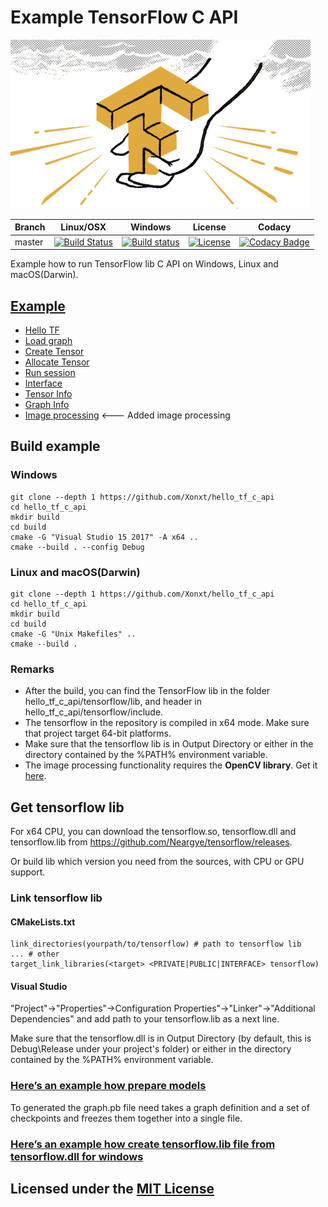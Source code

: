 # Example TensorFlow C API

![Example TensorFlow C API logo](logo.png)

Branch | Linux/OSX | Windows | License | Codacy
-------|-----------|---------|---------|-------
master |[![Build Status](https://travis-ci.org/Neargye/hello_tf_c_api.svg?branch=master)](https://travis-ci.org/Neargye/hello_tf_c_api)|[![Build status](https://ci.appveyor.com/api/projects/status/4js5recgpxp53q0v/branch/master?svg=true)](https://ci.appveyor.com/project/Neargye/hello-tf-c-api/branch/master)|[![License](https://img.shields.io/github/license/Neargye/hello_tf_c_api.svg)](LICENSE)|[![Codacy Badge](https://api.codacy.com/project/badge/Grade/65a8401ec7da4ff49a9d4603dfbb600a)](https://www.codacy.com/app/Neargye/hello_tf_c_api?utm_source=github.com&amp;utm_medium=referral&amp;utm_content=Neargye/hello_tf_c_api&amp;utm_campaign=Badge_Grade)

Example how to run TensorFlow lib C API on Windows, Linux and macOS(Darwin).

## [Example](src/)

* [Hello TF](src/hello_tf.cpp)
* [Load graph](src/load_graph.cpp)
* [Create Tensor](src/create_tensor.cpp)
* [Allocate Tensor](src/allocate_tensor.cpp)
* [Run session](src/session_run.cpp)
* [Interface](src/interface.cpp)
* [Tensor Info](src/tensor_info.cpp)
* [Graph Info](src/graph_info.cpp)
* [Image processing](src/image_example.cpp)  <--- Added image processing

## Build example

### Windows

```text
git clone --depth 1 https://github.com/Xonxt/hello_tf_c_api
cd hello_tf_c_api
mkdir build
cd build
cmake -G "Visual Studio 15 2017" -A x64 ..
cmake --build . --config Debug
```

### Linux and macOS(Darwin)

```text
git clone --depth 1 https://github.com/Xonxt/hello_tf_c_api
cd hello_tf_c_api
mkdir build
cd build
cmake -G "Unix Makefiles" ..
cmake --build .
```

### Remarks

* After the build, you can find the TensorFlow lib in the folder hello_tf_c_api/tensorflow/lib, and header in hello_tf_c_api/tensorflow/include.
* The tensorflow in the repository is compiled in x64 mode. Make sure that project target 64-bit platforms.
* Make sure that the tensorflow lib is in Output Directory or either in the directory contained by the %PATH% environment variable.
* The image processing functionality requires the **OpenCV library**. Get it [here](https://github.com/opencv/opencv).

## Get tensorflow lib

For x64 CPU, you can download the tensorflow.so, tensorflow.dll and tensorflow.lib from <https://github.com/Neargye/tensorflow/releases>.

Or build lib which version you need from the sources, with CPU or GPU support.

### Link tensorflow lib

#### CMakeLists.txt

```text
link_directories(yourpath/to/tensorflow) # path to tensorflow lib
... # other
target_link_libraries(<target> <PRIVATE|PUBLIC|INTERFACE> tensorflow)
```

#### Visual Studio

"Project"->"Properties"->Configuration Properties"->"Linker"->"Additional Dependencies" and add path to your tensorflow.lib as a next line.

Make sure that the tensorflow.dll is in Output Directory (by default, this is Debug\Release under your project's folder) or either in the directory contained by the %PATH% environment variable.

### [Here’s an example how prepare models](doc/prepare_models.md)

To generated the graph.pb file need takes a graph definition and a set of checkpoints and freezes them together into a single file.

### [Here’s an example how create tensorflow.lib file from tensorflow.dll for windows](doc/create_lib_file_from_dll_for_windows.md)

## Licensed under the [MIT License](LICENSE)

